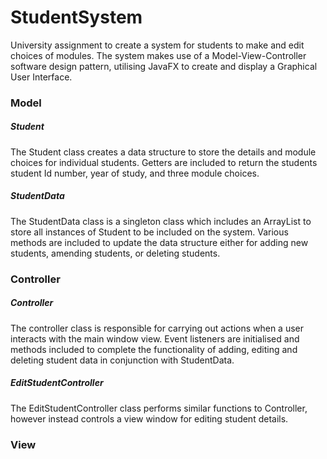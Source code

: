 # StudentSystem
University assignment to create a system for students to make and edit choices of modules. The system makes use of a Model-View-Controller software design pattern, utilising JavaFX to create and display a Graphical User Interface.

### Model

##### Student
The Student class creates a data structure to store the details and module choices for individual students. Getters are included to return the students student Id number, year of study, and three module choices.

##### StudentData
The StudentData class is a singleton class which includes an ArrayList to store all instances of Student to be included on the system. Various methods are included to update the data structure either for adding new students, amending students, or deleting students.

### Controller
##### Controller
The controller class is responsible for carrying out actions when a user interacts with the main window view. Event listeners are initialised and methods included to complete the functionality of adding, editing and deleting student data in conjunction with StudentData.

##### EditStudentController
The EditStudentController class performs similar functions to Controller, however instead controls a view window for editing student details. 

### View




